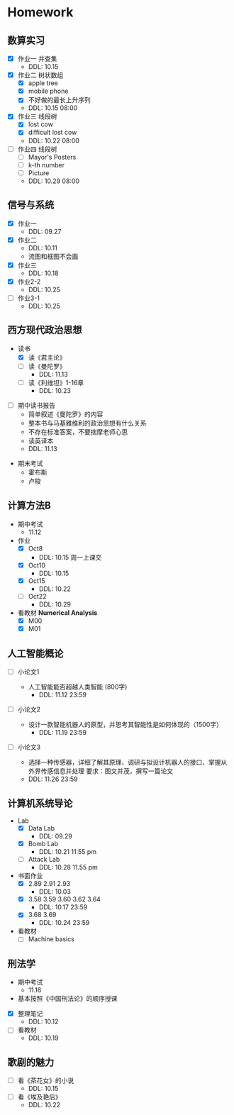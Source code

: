 # Homework

##  数算实习 
* [x] 作业一 并查集
    * DDL: 10.15
* [x] 作业二 树状数组
    * [x] apple tree
    * [x] mobile phone  
    * [x] 不好做的最长上升序列
    * DDL: 10.15 08:00
* [x] 作业三 线段树
    * [x] lost cow
    * [x] difficult lost cow
    * DDL: 10.22 08:00 
* [ ] 作业四 线段树
    * [ ] Mayor's Posters
    * [ ] k-th number
    * [ ] Picture
    * DDL: 10.29 08:00
    

## 信号与系统
* [x] 作业一
    * DDL: 09.27
* [x] 作业二
    * DDL: 10.11
    * 流图和框图不会画
* [x] 作业三
    * DDL: 10.18
* [x] 作业2-2
    * DDL: 10.25
* [ ] 作业3-1
    * DDL: 10.25
## 西方现代政治思想
* 读书
    * [x] 读《君主论》
    * [ ] 读《曼陀罗》
        * DDL: 11.13
    * [ ] 读《利维坦》1-16章
        * DDL: 10.23
* [ ] 期中读书报告
    * 简单叙述《曼陀罗》的内容
    * 整本书与马基雅维利的政治思想有什么关系
    * 不存在标准答案，不要揣摩老师心思
    * 读英译本
    * DDL: 11.13
* 期末考试
    * 霍布斯
    * 卢梭
## 计算方法B
* 期中考试
    * 11.12  
* 作业
    * [x] Oct8
        * DDL: 10.15 周一上课交
    * [x] Oct10
        * DDL: 10.15
    * [x] Oct15
        * DDL: 10.22
    * [ ] Oct22
        * DDL: 10.29
* 看教材 **Numerical Analysis** 
    * [x] M00 
    * [x] M01  

## 人工智能概论

* [ ] 小论文1
    * 人工智能能否超越人类智能 (800字)
        * DDL: 11.12 23:59
    
* [ ] 小论文2 
    * 设计一款智能机器人的原型，并思考其智能性是如何体现的（1500字）
        * DDL: 11.19 23:59

* [ ] 小论文3
    * 选择一种传感器，详细了解其原理、调研与拟设计机器人的接口、掌握从外界传感信息并处理 要求：图文并茂，撰写一篇论文
    * DDL: 11.26 23:59

## 计算机系统导论
* Lab
    * [x] Data Lab
        * DDL: 09.29
    * [x] Bomb Lab
        * DDL: 10.21 11:55 pm
    * [ ] Attack Lab
        * DDL: 10.28 11.55 pm
    
* 书面作业
    * [x] 2.89 2.91 2.93
        * DDL: 10.03
    * [x] 3.58 3.59 3.60 3.62 3.64
        * DDL: 10.17 23:59
    * [x] 3.68 3.69
        * DDL: 10.24 23:59
* 看教材
    * [ ] Machine basics

## 刑法学
* 期中考试
    * 11.16
* 基本按照《中国刑法论》的顺序授课
* [x] 整理笔记
    * DDL: 10.12
* [ ] 看教材
    * DDL: 10.19
## 歌剧的魅力
* [ ] 看《茶花女》的小说
    * DDL: 10.15
* [ ] 看《埃及艳后》
    * DDL: 10.22





 





